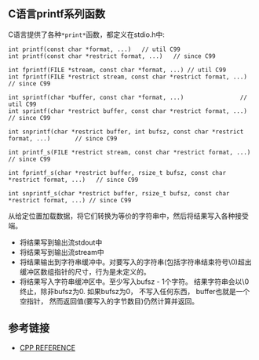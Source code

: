 ## C语言printf系列函数
  C语言提供了各种`*print*`函数，都定义在stdio.h中:
```
int printf(const char *format, ...)   // util C99
int printf(const char *restrict format, ...)   // since C99

int fprintf(FILE *stream, const char *format, ...) // util C99
int fprintf(FILE *restrict stream, const char *restrict format, ...) // since C99

int sprintf(char *buffer, const char *format, ...)                // util C99
int sprintf(char *restrict buffer, const char *restrict format, ...)  // since C99

int snprintf(char *restrict buffer, int bufsz, const char *restrict format, ...)       // since C99

int printf_s(FILE *restrict stream, const char *restrict format, ...)              // since C99

int fprintf_s(char *restrict buffer, rsize_t bufsz, const char *restrict format, ...)   // since C99

int snprintf_s(char *restrict buffer, rsize_t bufsz, const char *restrict format, ...) // since C99
```
  从给定位置加载数据，将它们转换为等价的字符串中，然后将结果写入各种接受端。
  * 将结果写到输出流stdout中
  * 将结果写到输出流stream中
  * 将结果输出到字符串缓冲中。对要写入的字符串(包括字符串结束符号\0)超出缓冲区数组指针的尺寸，行为是未定义的。
  * 将结果写入字符串缓冲区中。至少写入bufsz - 1个字符。 结果字符串会以\0终止，除非bufsz为0. 如果bufsz为0， 不写入任何东西， buffer也就是一个空指针， 然而返回值(要写入的字节数目)仍然计算并返回。


## 参考链接
* [CPP REFERENCE](http://en.cppreference.com/w/c/io/fprintf)
